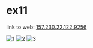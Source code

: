 # ex11
link to web: [157.230.22.122:9256](http://157.230.22.122:9256/)

![1](https://user-images.githubusercontent.com/74509202/211906910-891d1ced-49e3-478d-a501-3b34203fa715.jpeg)
![2](https://user-images.githubusercontent.com/74509202/211906912-5b50479f-e4c9-4645-9c9a-c1b1e755bab7.jpeg)
![3](https://user-images.githubusercontent.com/74509202/211906918-446710c6-5c7f-4525-b384-9fe13798082d.jpeg)
